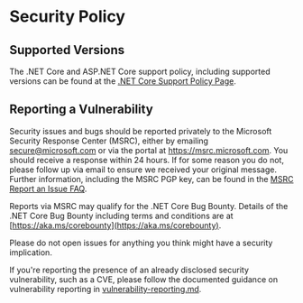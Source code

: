 # Security Policy

## Supported Versions

The .NET Core and ASP.NET Core support policy, including supported versions can be found at the [.NET Core Support Policy Page](https://dotnet.microsoft.com/platform/support/policy/dotnet-core).

## Reporting a Vulnerability

Security issues and bugs should be reported privately to the Microsoft Security Response Center (MSRC), either by emailing secure@microsoft.com or via the portal at https://msrc.microsoft.com.
You should receive a response within 24 hours. If for some reason you do not, please follow up via email to ensure we received your
original message. Further information, including the MSRC PGP key, can be found in the [MSRC Report an Issue FAQ](https://www.microsoft.com/en-us/msrc/faqs-report-an-issue).

Reports via MSRC may qualify for the .NET Core Bug Bounty. Details of the .NET Core Bug Bounty including terms and conditions are at [https://aka.ms/corebounty](https://aka.ms/corebounty).

Please do not open issues for anything you think might have a security implication.

If you're reporting the presence of an already disclosed security vulnerability, such as a CVE, please follow the documented guidance on vulnerability reporting in [vulnerability-reporting.md](https://github.com/dotnet/dotnet-docker/blob/main/documentation/vulnerability-reporting.md).

